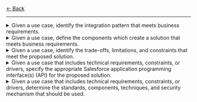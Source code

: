 [← Back](../README.md)

---

<details>
<summary>Given a use case, identify the integration pattern that meets business requirements.</summary>

**Notes:**
- 

</details>

<details>
<summary>Given a use case, define the components which create a solution that meets business requirements.</summary>

**Notes:**
- 

</details>

<details>
<summary>Given a use case, identify the trade-offs, limitations, and constraints that meet the proposed solution.</summary>

**Notes:**
- 

</details>

<details>
<summary>Given a use case that includes technical requirements, constraints, or drivers, specify the appropriate Salesforce application programming interface(s) (API) for the proposed solution.</summary>

**Notes:**
- 

</details>

<details>
<summary>Given a use case that includes technical requirements, constraints, or drivers, determine the standards, components, techniques, and security mechanism that should be used.</summary>

**Notes:**
- 

</details>